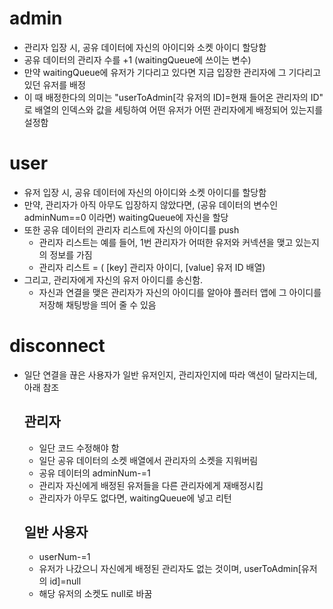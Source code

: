 # admin
- 관리자 입장 시, 공유 데이터에 자신의 아이디와 소켓 아이디 할당함
- 공유 데이터의 관리자 수를 +1 (waitingQueue에 쓰이는 변수)
- 만약 waitingQueue에 유저가 기다리고 있다면 지금 입장한 관리자에 그 기다리고 있던 유저를 배정
- 이 때 배정한다의 의미는 "userToAdmin[각 유저의 ID]=현재 들어온 관리자의 ID" 로 배열의 인덱스와 값을 세팅하여 어떤 유저가 어떤 관리자에게 배정되어 있는지를 설정함

# user
- 유저 입장 시, 공유 데이터에 자신의 아이디와 소켓 아이디를 할당함
- 만약, 관리자가 아직 아무도 입장하지 않았다면, (공유 데이터의 변수인 adminNum==0 이라면) waitingQueue에 자신을 할당
- 또한 공유 데이터의 관리자 리스트에 자신의 아이디를 push 
    - 관리자 리스트는 예를 들어, 1번 관리자가 어떠한 유저와 커넥션을 맺고 있는지의 정보를 가짐
    - 관리자 리스트 = ( [key] 관리자 아이디, [value] 유저 ID 배열)
- 그리고, 관리자에게 자신의 유저 아이디를 송신함.
    - 자신과 연결을 맺은 관리자가 자신의 아이디를 알아야 플러터 앱에 그 아이디를 저장해 채팅방을 띄어 줄 수 있음

# disconnect
- 일단 연결을 끊은 사용자가 일반 유저인지, 관리자인지에 따라 액션이 달라지는데, 아래 참조
    ## 관리자
    - 일단 코드 수정해야 함
    - 일단 공유 데이터의 소켓 배열에서 관리자의 소켓을 지워버림
    - 공유 데이터의 adminNum-=1
    - 관리자 자신에게 배정된 유저들을 다른 관리자에게 재배정시킴
    - 관리자가 아무도 없다면, waitingQueue에 넣고 리턴
    ## 일반 사용자
    - userNum-=1
    - 유저가 나갔으니 자신에게 배정된 관리자도 없는 것이며, userToAdmin[유저의 id]=null
    - 해당 유저의 소켓도 null로 바꿈
